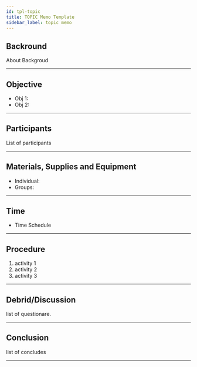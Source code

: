 ```yaml
---
id: tpl-topic
title: TOPIC Memo Template
sidebar_label: topic memo
---
```


## Backround

About Backgroud

---

## Objective

- Obj 1:
- Obj 2:
  
---

## Participants

List of participants

---

## Materials, Supplies and Equipment

- Individual:
- Groups:

---

## Time

- Time Schedule

---

## Procedure

1. activity 1
2. activity 2
3. activity 3

---

## Debrid/Discussion

list of questionare.

---

## Conclusion

list of concludes

---